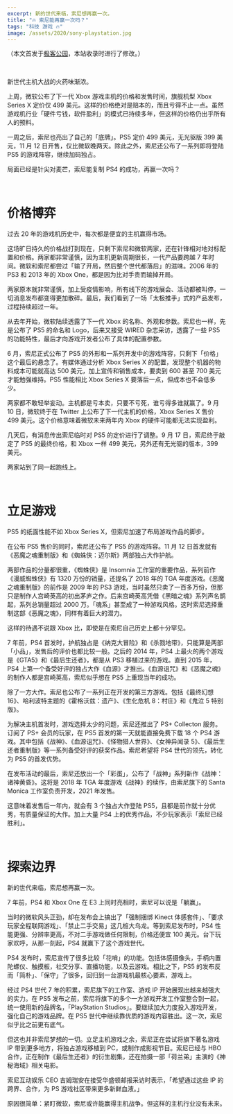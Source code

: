 ```yaml
---
excerpt: 新的世代来临，索尼想再赢一次。
title: "🔥 索尼能再赢一次吗？"
tags: "科技 游戏 🔥"
image: /assets/2020/sony-playstation.jpg
---
```


（本文首发于[极客公园](https://www.geekpark.net/news/266202)，本站收录时进行了修改。）

<br>


新世代主机大战的火药味渐浓。

上周，微软公布了下一代 Xbox 游戏主机的价格和发售时间，旗舰机型 Xbox Series X 定价仅 499 美元。这样的价格绝对是赔本的，而且亏得不止一点。虽然游戏机行业「硬件亏钱，软件盈利」的模式已持续多年，但这样的价格仍出乎所有人的预料。

一周之后，索尼也亮出了自己的「底牌」。PS5 定价 499 美元，无光驱版 399 美元，11 月 12 日开售，仅比微软晚两天。除此之外，索尼还公布了一系列即将登陆 PS5 的游戏阵容，继续加码独占。

局面已经是针尖对麦芒，索尼能复制 PS4 的成功，再赢一次吗？

<br>

# 价格博弈
过去 20 年的游戏机历史中，每次都是便宜的主机赢得市场。

这场旷日持久的价格战打到现在，只剩下索尼和微软两家，还在针锋相对地对标配置和价格。两家都非常谨慎，因为主机更新周期很长，一代产品要跨越 7 年时间。微软和索尼都尝过「输了开局，然后整个世代都落后」的滋味。2006 年的 PS3 和 2013 年的 Xbox One，都是因为比对手贵而输掉开局。

两家原本就非常谨慎，加上受疫情影响，所有线下的游戏展会、活动都被叫停，一切消息发布都变得更加散碎。最后，我们看到了一场「太极推手」式的产品发布，过程持续超过一年。

从去年开始，微软陆续透露了下一代 Xbox 的名称、外观和参数。索尼也一样，先是公布了 PS5 的命名和 Logo，后来又接受 WIRED 杂志采访，透露了一些 PS5 的功能特性，最后才向游戏开发者公布了具体的配置参数。

6 月，索尼正式公布了 PS5 的外形和一系列开发中的游戏阵容，只剩下「价格」这个最后的悬念了。有媒体通过分析 Xbox Series X 的配置，发现整个机器的物料成本可能就高达 500 美元，加上宣传和销售成本，要卖到 600 甚至 700 美元才能勉强维持。PS5 性能相比 Xbox Series X 要落后一点，但成本也不会低多少。

两家都不敢轻举妄动。主机都是亏本卖，只要不亏死，谁亏得多谁就赢了。9 月 10 日，微软终于在 Twitter 上公布了下一代主机的价格，Xbox Series X 售价 499 美元。这个价格意味着微软未来两年内 Xbox 的硬件可能都无法实现盈利。

几天后，有消息传出索尼临时对 PS5 的定价进行了调整。9 月 17 日，索尼终于敲定了 PS5  的最终价格，和 Xbox 一样 499 美元，另外还有无光驱的版本，399 美元。

两家站到了同一起跑线上。

<br>

# 立足游戏
PS5 的纸面性能不如 Xbox Series X，但索尼加速了布局游戏作品的脚步。

在公布 PS5 售价的同时，索尼还公布了 PS5 的游戏阵容。11 月 12 日首发就有《恶魔之魂重制版》和《蜘蛛侠：迈尔斯》两部独占大作护航。

两部作品的分量都很重，《蜘蛛侠》是 Insomnia 工作室的重要作品，系列前作《漫威蜘蛛侠》有 1320 万份的销量，还提名了 2018 年的 TGA 年度游戏。《恶魔之魂重制版》的前作是 2009 年的 PS3 游戏，当时虽然只卖了一百多万份，但那只是制作人宫崎英高的初出茅庐之作。后来宫崎英高凭借《黑暗之魂》系列声名鹊起，系列总销量超过 2000 万。「魂系」甚至成了一种游戏风格。这时索尼选择重制这部《恶魔之魂》，同样有着巨大的潜力。

这样的待遇不说跟 Xbox 比，即使是在索尼自己历史上都十分罕见。

7 年前，PS4 首发时，护航独占是《纳克大冒险》和《杀戮地带》，只能算是两部「小品」，发售后的评价也都比较一般。之后的 2014 年，PS4 上最火的两个游戏是《GTA5》和《最后生还者》，都是从 PS3 移植过来的游戏。直到 2015 年，PS4 上第一个备受好评的独占大作《血源》才推出。《血源诅咒》和《恶魔之魂》的制作人都是宫崎英高，索尼似乎想在 PS5 上重现当年的成功。

除了一方大作。索尼也公布了一系列正在开发的第三方游戏。包括《最终幻想 16》、哈利波特主题的《霍格沃兹：遗产》、《生化危机 8：村庄》和《鬼泣 5 特别版》。

为解决主机首发时，游戏选择太少的问题，索尼还推出了 PS+ Collecton 服务。订阅了 PS+ 会员的玩家，在 PS5 首发的第一天就能直接免费下载 18 个 PS4 游戏。其中包括《战神》、《血源诅咒》、《怪物猎人世界》、《女神异闻录 5》、《最后生还者重制版》等一系列备受好评的获奖作品。索尼希望将 PS4 世代的领先，转化为 PS5 的首发优势。

在发布活动的最后，索尼还放出一个「彩蛋」，公布了「战神」系列新作《战神：诸神黄昏》。这将是 2018 年 TGA 年度游戏《战神》的续作，由索尼旗下的 Santa Monica 工作室负责开发，2021 年发售。

这意味着发售后一年内，就会有 3 个独占大作登陆 PS5，且都是前作就十分优秀，有质量保证的大作。加上大量 PS4 上的优秀作品，不少玩家表示「索尼已经胜利」。

<br>

# 探索边界
新的世代来临，索尼想再赢一次。

7 年前，PS4 和 Xbox One 在 E3 上同时亮相时，索尼可以说是「躺赢」。

当时的微软风头正劲，却在发布会上搞出了「强制捆绑 Kinect 体感套件」、「要求玩家全程联网游戏」、「禁止二手交易」这几桩大乌龙。等到索尼发布时，PS4 性能更强、分辨率更高，不对二手游戏做任何限制，价格还便宜 100 美元。台下玩家欢呼，从那一刻起，PS4 就赢下了这个游戏世代。

PS4 发布时，索尼宣传了很多比较「花哨」的功能。包括体感摄像头，手柄内置陀螺仪、触摸板，社交分享、直播功能，以及云游戏。相比之下，PS5 的发布反而「简朴」、「保守」了很多，回归到一台游戏机最核心要素，游戏上。

经过 PS4 世代 7 年的积累，索尼旗下的工作室、游戏 IP 开始展现出越来越强大的实力。在 PS5 发布之前，索尼将旗下的多个一方游戏开发工作室整合到一起，统一使用新的品牌名，「PlayStation Studios」。要继续加大力度投入游戏开发，强化自己的游戏品牌。在 PS5 世代中继续靠优质的游戏内容胜出。这一次，索尼似乎比之前更有底气。

但这也并非索尼梦想的一切。立足主机游戏之余，索尼正在尝试将旗下著名游戏 IP 带到更多地方，将独占游戏移植到 PC，或制作成影视节目。索尼已经与 HBO 合作，正在制作《最后生还者》的衍生剧集，还在拍摄一部「荷兰弟」主演的《神秘海域》相关电影。

索尼互动娱乐 CEO 吉姆瑞安在接受华盛顿邮报采访时表示，「希望通过这些 IP 的跨界、合作，为 PS 游戏社区带来更多新鲜血液。」

原因很简单：紧盯微软，索尼或许能赢得主机战争。但这样的主机行业没有未来。

